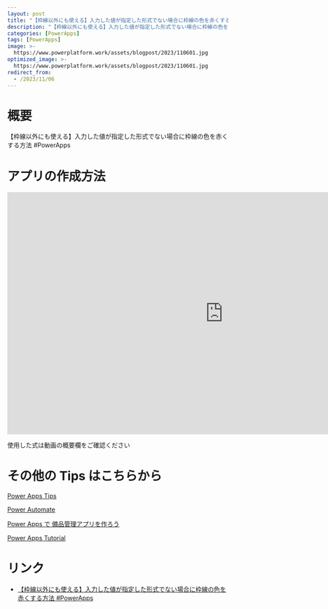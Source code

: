 ```yaml
---
layout: post
title: "【枠線以外にも使える】入力した値が指定した形式でない場合に枠線の色を赤くする方法 #PowerApps"
description: "【枠線以外にも使える】入力した値が指定した形式でない場合に枠線の色を赤くする方法 #PowerAppsを動画で分かりやすく解説"
categories: [PowerApps]
tags: [PowerApps]
image: >-
  https://www.powerplatform.work/assets/blogpost/2023/110601.jpg
optimized_image: >-
  https://www.powerplatform.work/assets/blogpost/2023/110601.jpg
redirect_from:
  - /2023/11/06
---
```



#  概要

【枠線以外にも使える】入力した値が指定した形式でない場合に枠線の色を赤くする方法 #PowerApps


# アプリの作成方法

<iframe width="983" height="553" src="https://www.youtube.com/embed/dPu99_TNph8" title="YouTube video player" frameborder="0" allow="accelerometer; autoplay; clipboard-write; encrypted-media; gyroscope; picture-in-picture" allowfullscreen></iframe>


使用した式は動画の概要欄をご確認ください


# その他の Tips はこちらから

[Power Apps Tips](https://www.youtube.com/watch?v=VrAQf3JQ7yM&list=PLVhFi1fb3DqakSLVMn22DDcySXh9jtzi- )


[Power Automate](https://www.youtube.com/watch?v=-YnJYT0ASEM&list=PLVhFi1fb3Dqbzic6GieqnLFgD3aTj-eHA)


[Power Apps で 備品管理アプリを作ろう](https://www.youtube.com/playlist?list=PLVhFi1fb3DqZM3HKb8Hea6XEL96990Fyn)


[Power Apps Tutorial](https://www.youtube.com/playlist?list=PLVhFi1fb3DqalxpL974VvAJvV4iWoSbe_)


# リンク


- [【枠線以外にも使える】入力した値が指定した形式でない場合に枠線の色を赤くする方法 #PowerApps](https://www.youtube.com/watch?v=dPu99_TNph8)

